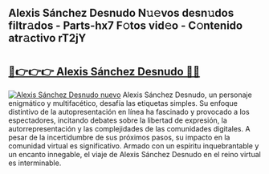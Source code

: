 ## Alexis Sánchez Desnudo N𝚞𝚎vos desn𝚞dos filtr𝚊dos - Parts-hx7 F𝚘tos vid𝚎o - C𝚘ntenido atr𝚊ctivo rT2jY

# <h2><a href="http://mb0oe3h.tromn.icu/?c=Alexis+S%c3%a1nchez+Desnudo">🔗👉👉👉 Alexis Sánchez Desnudo 🔗🔗</a></h2>

[![Alexis Sánchez Desnudo nuevo](https://i.imgur.com/pEAQMta.gif)](http://mb0oe3h.tromn.icu/?c=Alexis+S%c3%a1nchez+Desnudo)
Alexis Sánchez Desnudo, un personaje enigmático y multifacético, desafía las etiquetas simples. Su enfoque distintivo de la autopresentación en línea ha fascinado y provocado a los espectadores, incitando debates sobre la libertad de expresión, la autorrepresentación y las complejidades de las comunidades digitales. A pesar de la incertidumbre de sus próximos pasos, su impacto en la comunidad virtual es significativo. Armado con un espíritu inquebrantable y un encanto innegable, el viaje de Alexis Sánchez Desnudo en el reino virtual es interminable.

